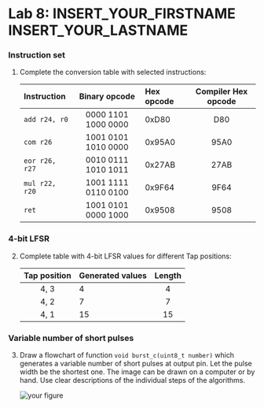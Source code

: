 # Lab 8: INSERT_YOUR_FIRSTNAME INSERT_YOUR_LASTNAME

### Instruction set

1. Complete the conversion table with selected instructions:

   | **Instruction** | **Binary opcode** | **Hex opcode** | **Compiler Hex opcode** |
   | :-- | :-: | :-- | :-: |
   | `add r24, r0` | 0000 1101 1000 0000 | 0xD80 | D80 |
   | `com r26` | 1001 0101 1010 0000 | 0x95A0 | 95A0 |
   | `eor r26, r27` | 0010 0111 1010 1011 | 0x27AB | 27AB |
   | `mul r22, r20` | 1001 1111 0110 0100 | 0x9F64 | 9F64 |
   | `ret` | 1001	0101	0000	1000 | 0x9508 | 9508 |

### 4-bit LFSR

2. Complete table with 4-bit LFSR values for different Tap positions:

   | **Tap position** | **Generated values** | **Length** |
   | :-: | :-- | :-: |
   | 4, 3 | 4 | 4 |
   | 4, 2 | 7 | 7 |
   | 4, 1 | 15 | 15 |

### Variable number of short pulses

3. Draw a flowchart of function `void burst_c(uint8_t number)` which generates a variable number of short pulses at output pin. Let the pulse width be the shortest one. The image can be drawn on a computer or by hand. Use clear descriptions of the individual steps of the algorithms.

   ![your figure]()